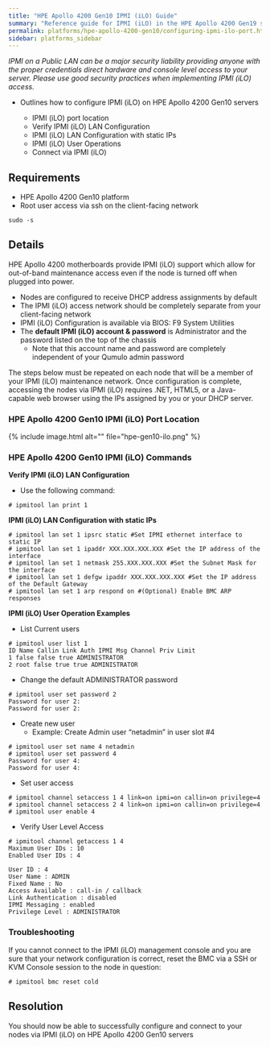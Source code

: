 ```yaml
---
title: "HPE Apollo 4200 Gen10 IPMI (iLO) Guide"
summary: "Reference guide for IPMI (iLO) in the HPE Apollo 4200 Gen19 server."
permalink: platforms/hpe-apollo-4200-gen10/configuring-ipmi-ilo-port.html
sidebar: platforms_sidebar
---
```

*IPMI on a Public LAN can be a major security liability providing anyone with the proper credentials direct hardware and console level access to your server. Please use good security practices when implementing IPMI (iLO) access.*

-   Outlines how to configure IPMI (iLO) on HPE Apollo 4200 Gen10 servers

    -   IPMI (iLO) port location
    -   Verify IPMI (iLO) LAN Configuration
    -   IPMI (iLO) LAN Configuration with static IPs
    -   IPMI (iLO) User Operations
    -   Connect via IPMI (iLO)

## Requirements

-   HPE Apollo 4200 Gen10 platform
-   Root user access via ssh on the client-facing network

<!-- -->

    sudo -s

## Details

HPE Apollo 4200 motherboards provide IPMI (iLO) support which allow for out-of-band maintenance access even if the node is turned off when plugged into power.

-   Nodes are configured to receive DHCP address assignments by default
-   The IPMI (iLO) access network should be completely separate from your client-facing network
-   IPMI (iLO) Configuration is available via BIOS: F9 System Utilities
-   The **default IPMI (iLO) account & password** is Administrator and the password listed on the top of the chassis
    -   Note that this account name and password are completely independent of your Qumulo admin password

The steps below must be repeated on each node that will be a member of your IPMI (iLO) maintenance network. Once configuration is complete, accessing the nodes via IPMI (iLO) requires .NET, HTML5, or a Java-capable web browser using the IPs assigned by you or your DHCP server.

### HPE Apollo 4200 Gen10 IPMI (iLO) Port Location

{% include image.html alt="" file="hpe-gen10-ilo.png" %}

### HPE Apollo 4200 Gen10 IPMI (iLO) Commands

**Verify IPMI (iLO) LAN Configuration**

-   Use the following command:

<!-- -->

    # ipmitool lan print 1

**IPMI (iLO) LAN Configuration with static IPs**

    # ipmitool lan set 1 ipsrc static #Set IPMI ethernet interface to static IP
    # ipmitool lan set 1 ipaddr XXX.XXX.XXX.XXX #Set the IP address of the interface
    # ipmitool lan set 1 netmask 255.XXX.XXX.XXX #Set the Subnet Mask for the interface
    # ipmitool lan set 1 defgw ipaddr XXX.XXX.XXX.XXX #Set the IP address of the Default Gateway
    # ipmitool lan set 1 arp respond on #(Optional) Enable BMC ARP responses

**IPMI (iLO) User Operation Examples**

-   List Current users

<!-- -->

    # ipmitool user list 1
    ID Name Callin Link Auth IPMI Msg Channel Priv Limit
    1 false false true ADMINISTRATOR
    2 root false true true ADMINISTRATOR

-   Change the default ADMINISTRATOR password

<!-- -->

    # ipmitool user set password 2
    Password for user 2:
    Password for user 2:

-   Create new user
    -   Example: Create Admin user “netadmin” in user slot \#4

<!-- -->

    # ipmitool user set name 4 netadmin
    # ipmitool user set password 4
    Password for user 4:
    Password for user 4:

-   Set user access

<!-- -->

    # ipmitool channel setaccess 1 4 link=on ipmi=on callin=on privilege=4
    # ipmitool channel setaccess 2 4 link=on ipmi=on callin=on privilege=4
    # ipmitool user enable 4

-   Verify User Level Access

<!-- -->

    # ipmitool channel getaccess 1 4
    Maximum User IDs : 10
    Enabled User IDs : 4

    User ID : 4
    User Name : ADMIN
    Fixed Name : No
    Access Available : call-in / callback
    Link Authentication : disabled
    IPMI Messaging : enabled
    Privilege Level : ADMINISTRATOR

### Troubleshooting

If you cannot connect to the IPMI (iLO) management console and you are sure that your network configuration is correct, reset the BMC via a SSH or KVM Console session to the node in question:

    # ipmitool bmc reset cold

## Resolution

You should now be able to successfully configure and connect to your nodes via IPMI (iLO) on  HPE Apollo 4200 Gen10 servers

